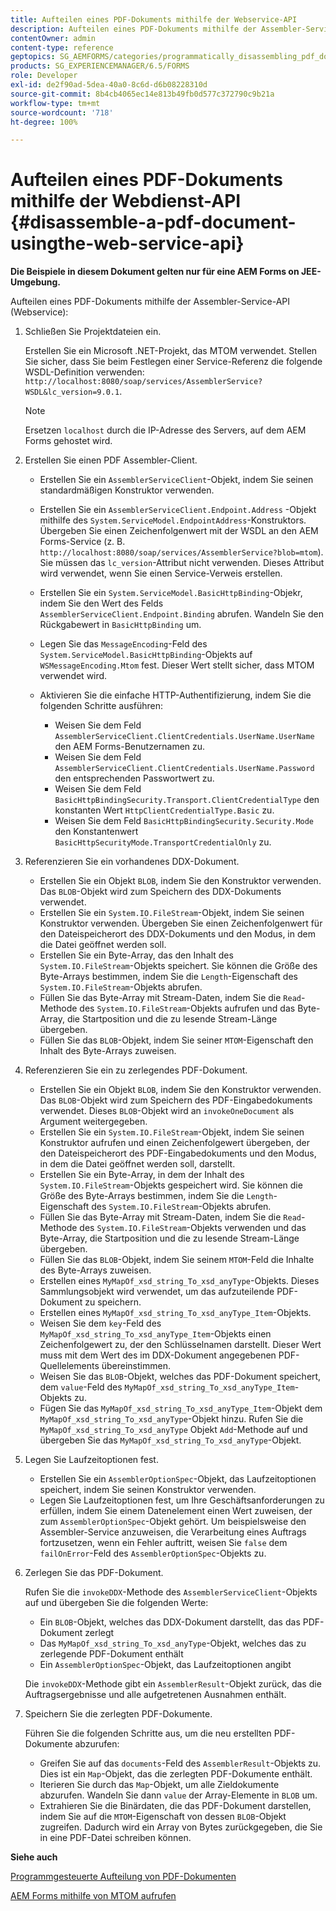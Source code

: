 ```yaml
---
title: Aufteilen eines PDF-Dokuments mithilfe der Webservice-API
description: Aufteilen eines PDF-Dokuments mithilfe der Assembler-Service-API
contentOwner: admin
content-type: reference
geptopics: SG_AEMFORMS/categories/programmatically_disassembling_pdf_documents
products: SG_EXPERIENCEMANAGER/6.5/FORMS
role: Developer
exl-id: de2f90ad-5dea-40a0-8c6d-d6b08228310d
source-git-commit: 8b4cb4065ec14e813b49fb0d577c372790c9b21a
workflow-type: tm+mt
source-wordcount: '718'
ht-degree: 100%

---
```


# Aufteilen eines PDF-Dokuments mithilfe der Webdienst-API {#disassemble-a-pdf-document-usingthe-web-service-api}

**Die Beispiele in diesem Dokument gelten nur für eine AEM Forms on JEE-Umgebung.**

Aufteilen eines PDF-Dokuments mithilfe der Assembler-Service-API (Webservice):

1. Schließen Sie Projektdateien ein.

   Erstellen Sie ein Microsoft .NET-Projekt, das MTOM verwendet. Stellen Sie sicher, dass Sie beim Festlegen einer Service-Referenz die folgende WSDL-Definition verwenden: `http://localhost:8080/soap/services/AssemblerService?WSDL&lc_version=9.0.1`.

   >[!NOTE]
   >
   >Ersetzen `localhost` durch die IP-Adresse des Servers, auf dem AEM Forms gehostet wird.

1. Erstellen Sie einen PDF Assembler-Client.

   * Erstellen Sie ein `AssemblerServiceClient`-Objekt, indem Sie seinen standardmäßigen Konstruktor verwenden.
   * Erstellen Sie ein `AssemblerServiceClient.Endpoint.Address` -Objekt mithilfe des `System.ServiceModel.EndpointAddress`-Konstruktors. Übergeben Sie einen Zeichenfolgenwert mit der WSDL an den AEM Forms-Service (z. B. `http://localhost:8080/soap/services/AssemblerService?blob=mtom`). Sie müssen das `lc_version`-Attribut nicht verwenden. Dieses Attribut wird verwendet, wenn Sie einen Service-Verweis erstellen.
   * Erstellen Sie ein `System.ServiceModel.BasicHttpBinding`-Objekr, indem Sie den Wert des Felds `AssemblerServiceClient.Endpoint.Binding` abrufen. Wandeln Sie den Rückgabewert in `BasicHttpBinding` um.
   * Legen Sie das `MessageEncoding`-Feld des `System.ServiceModel.BasicHttpBinding`-Objekts auf `WSMessageEncoding.Mtom` fest. Dieser Wert stellt sicher, dass MTOM verwendet wird.
   * Aktivieren Sie die einfache HTTP-Authentifizierung, indem Sie die folgenden Schritte ausführen:

      * Weisen Sie dem Feld `AssemblerServiceClient.ClientCredentials.UserName.UserName` den AEM Forms-Benutzernamen zu.
      * Weisen Sie dem Feld `AssemblerServiceClient.ClientCredentials.UserName.Password` den entsprechenden Passwortwert zu.
      * Weisen Sie dem Feld `BasicHttpBindingSecurity.Transport.ClientCredentialType` den konstanten Wert `HttpClientCredentialType.Basic` zu.
      * Weisen Sie dem Feld `BasicHttpBindingSecurity.Security.Mode` den Konstantenwert `BasicHttpSecurityMode.TransportCredentialOnly` zu.

1. Referenzieren Sie ein vorhandenes DDX-Dokument.

   * Erstellen Sie ein Objekt `BLOB`, indem Sie den Konstruktor verwenden. Das `BLOB`-Objekt wird zum Speichern des DDX-Dokuments verwendet.
   * Erstellen Sie ein `System.IO.FileStream`-Objekt, indem Sie seinen Konstruktor verwenden. Übergeben Sie einen Zeichenfolgenwert für den Dateispeicherort des DDX-Dokuments und den Modus, in dem die Datei geöffnet werden soll.
   * Erstellen Sie ein Byte-Array, das den Inhalt des `System.IO.FileStream`-Objekts speichert. Sie können die Größe des Byte-Arrays bestimmen, indem Sie die `Length`-Eigenschaft des `System.IO.FileStream`-Objekts abrufen.
   * Füllen Sie das Byte-Array mit Stream-Daten, indem Sie die `Read`-Methode des `System.IO.FileStream`-Objekts aufrufen und das Byte-Array, die Startposition und die zu lesende Stream-Länge übergeben.
   * Füllen Sie das `BLOB`-Objekt, indem Sie seiner `MTOM`-Eigenschaft den Inhalt des Byte-Arrays zuweisen.

1. Referenzieren Sie ein zu zerlegendes PDF-Dokument.

   * Erstellen Sie ein Objekt `BLOB`, indem Sie den Konstruktor verwenden. Das `BLOB`-Objekt wird zum Speichern des PDF-Eingabedokuments verwendet. Dieses `BLOB`-Objekt wird an `invokeOneDocument` als Argument weitergegeben.
   * Erstellen Sie ein `System.IO.FileStream`-Objekt, indem Sie seinen Konstruktor aufrufen und einen Zeichenfolgewert übergeben, der den Dateispeicherort des PDF-Eingabedokuments und den Modus, in dem die Datei geöffnet werden soll, darstellt.
   * Erstellen Sie ein Byte-Array, in dem der Inhalt des `System.IO.FileStream`-Objekts gespeichert wird. Sie können die Größe des Byte-Arrays bestimmen, indem Sie die `Length`-Eigenschaft des `System.IO.FileStream`-Objekts abrufen.
   * Füllen Sie das Byte-Array mit Stream-Daten, indem Sie die `Read`-Methode des `System.IO.FileStream`-Objekts verwenden und das Byte-Array, die Startposition und die zu lesende Stream-Länge übergeben.
   * Füllen Sie das `BLOB`-Objekt, indem Sie seinem `MTOM`-Feld die Inhalte des Byte-Arrays zuweisen.
   * Erstellen eines `MyMapOf_xsd_string_To_xsd_anyType`-Objekts. Dieses Sammlungsobjekt wird verwendet, um das aufzuteilende PDF-Dokument zu speichern.
   * Erstellen eines `MyMapOf_xsd_string_To_xsd_anyType_Item`-Objekts.
   * Weisen Sie dem `key`-Feld des `MyMapOf_xsd_string_To_xsd_anyType_Item`-Objekts einen Zeichenfolgewert zu, der den Schlüsselnamen darstellt. Dieser Wert muss mit dem Wert des im DDX-Dokument angegebenen PDF-Quellelements übereinstimmen.
   * Weisen Sie das `BLOB`-Objekt, welches das PDF-Dokument speichert, dem `value`-Feld des `MyMapOf_xsd_string_To_xsd_anyType_Item`-Objekts zu.
   * Fügen Sie das `MyMapOf_xsd_string_To_xsd_anyType_Item`-Objekt dem `MyMapOf_xsd_string_To_xsd_anyType`-Objekt hinzu. Rufen Sie die `MyMapOf_xsd_string_To_xsd_anyType` Objekt `Add`-Methode auf und übergeben Sie das `MyMapOf_xsd_string_To_xsd_anyType`-Objekt.

1. Legen Sie Laufzeitoptionen fest.

   * Erstellen Sie ein `AssemblerOptionSpec`-Objekt, das Laufzeitoptionen speichert, indem Sie seinen Konstruktor verwenden.
   * Legen Sie Laufzeitoptionen fest, um Ihre Geschäftsanforderungen zu erfüllen, indem Sie einem Datenelement einen Wert zuweisen, der zum `AssemblerOptionSpec`-Objekt gehört. Um beispielsweise den Assembler-Service anzuweisen, die Verarbeitung eines Auftrags fortzusetzen, wenn ein Fehler auftritt, weisen Sie `false` dem `failOnError`-Feld des `AssemblerOptionSpec`-Objekts zu. 

1. Zerlegen Sie das PDF-Dokument.

   Rufen Sie die `invokeDDX`-Methode des `AssemblerServiceClient`-Objekts auf und übergeben Sie die folgenden Werte:

   * Ein `BLOB`-Objekt, welches das DDX-Dokument darstellt, das das PDF-Dokument zerlegt
   * Das `MyMapOf_xsd_string_To_xsd_anyType`-Objekt, welches das zu zerlegende PDF-Dokument enthält
   * Ein `AssemblerOptionSpec`-Objekt, das Laufzeitoptionen angibt

   Die `invokeDDX`-Methode gibt ein `AssemblerResult`-Objekt zurück, das die Auftragsergebnisse und alle aufgetretenen Ausnahmen enthält.

1. Speichern Sie die zerlegten PDF-Dokumente.

   Führen Sie die folgenden Schritte aus, um die neu erstellten PDF-Dokumente abzurufen:

   * Greifen Sie auf das `documents`-Feld des `AssemblerResult`-Objekts zu. Dies ist ein `Map`-Objekt, das die zerlegten PDF-Dokumente enthält.
   * Iterieren Sie durch das `Map`-Objekt, um alle Zieldokumente abzurufen. Wandeln Sie dann `value` der Array-Elemente in `BLOB` um.
   * Extrahieren Sie die Binärdaten, die das PDF-Dokument darstellen, indem Sie auf die `MTOM`-Eigenschaft von dessen `BLOB`-Objekt zugreifen. Dadurch wird ein Array von Bytes zurückgegeben, die Sie in eine PDF-Datei schreiben können.

**Siehe auch**

[Programmgesteuerte Aufteilung von PDF-Dokumenten](/help/forms/developing/programmatically-disassembling-pdf-documents.md#programmatically-disassembling-pdf-documents)

[AEM Forms mithilfe von MTOM aufrufen](/help/forms/developing/invoking-aem-forms-using-web.md#invoking-aem-forms-using-mtom)
